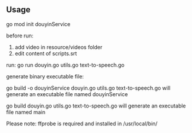 ## Usage
go mod init douyinService 

before run:
1. add video in resource/videos folder
2. edit content of scripts.srt

run:
go run douyin.go utils.go text-to-speech.go


generate binary executable file:

go build -o douyinService douyin.go utils.go text-to-speech.go
will generate an executable file named douyinService

go build douyin.go utils.go text-to-speech.go
will generate an executable file named main


Please note: 
ffprobe is required and installed in /usr/local/bin/